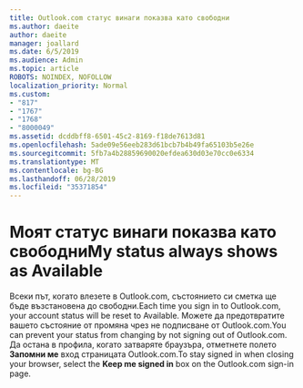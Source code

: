 ```yaml
---
title: Outlook.com статус винаги показва като свободни
ms.author: daeite
author: daeite
manager: joallard
ms.date: 6/5/2019
ms.audience: Admin
ms.topic: article
ROBOTS: NOINDEX, NOFOLLOW
localization_priority: Normal
ms.custom:
- "817"
- "1767"
- "1768"
- "8000049"
ms.assetid: dcddbff8-6501-45c2-8169-f18de7613d81
ms.openlocfilehash: 5ade09e56eeb283d61bcb7b4b49fa65103b5e26e
ms.sourcegitcommit: 5fb7a4b28859690020efdea630d03e70cc0e6334
ms.translationtype: MT
ms.contentlocale: bg-BG
ms.lasthandoff: 06/28/2019
ms.locfileid: "35371854"
---
```

# <a name="my-status-always-shows-as-available"></a><span data-ttu-id="76b2b-102">Моят статус винаги показва като свободни</span><span class="sxs-lookup"><span data-stu-id="76b2b-102">My status always shows as Available</span></span>

<span data-ttu-id="76b2b-103">Всеки път, когато влезете в Outlook.com, състоянието си сметка ще бъде възстановена до свободни.</span><span class="sxs-lookup"><span data-stu-id="76b2b-103">Each time you sign in to Outlook.com, your account status will be reset to Available.</span></span> <span data-ttu-id="76b2b-104">Можете да предотвратите вашето състояние от промяна чрез не подписване от Outlook.com.</span><span class="sxs-lookup"><span data-stu-id="76b2b-104">You can prevent your status from changing by not signing out of Outlook.com.</span></span> <span data-ttu-id="76b2b-105">Да остана в профила, когато затваряте браузъра, отметнете полето **Запомни ме** вход страницата Outlook.com.</span><span class="sxs-lookup"><span data-stu-id="76b2b-105">To stay signed in when closing your browser, select the **Keep me signed in** box on the Outlook.com sign-in page.</span></span>
